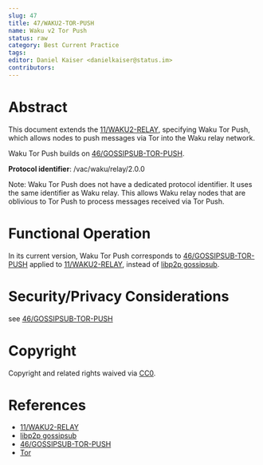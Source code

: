```yaml
---
slug: 47
title: 47/WAKU2-TOR-PUSH
name: Waku v2 Tor Push
status: raw
category: Best Current Practice
tags:
editor: Daniel Kaiser <danielkaiser@status.im>
contributors:
---
```



# Abstract

This document extends the [11/WAKU2-RELAY](/spec/11/), specifying Waku Tor Push,
which allows nodes to push messages via Tor into the Waku relay network.

Waku Tor Push builds on [46/GOSSIPSUB-TOR-PUSH](/spec/46).

**Protocol identifier**: /vac/waku/relay/2.0.0

Note: Waku Tor Push does not have a dedicated protocol identifier.
It uses the same identifier as Waku relay.
This allows Waku relay nodes that are oblivious to Tor Push to process messages received via Tor Push.


# Functional Operation

In its current version, Waku Tor Push corresponds to [46/GOSSIPSUB-TOR-PUSH](/spec/46)
applied to [11/WAKU2-RELAY](/spec/11/),
instead of [libp2p gossipsub](https://github.com/libp2p/specs/blob/master/pubsub/gossipsub/README.md).

# Security/Privacy Considerations

see [46/GOSSIPSUB-TOR-PUSH](/spec/46)

# Copyright

Copyright and related rights waived via [CC0](https://creativecommons.org/publicdomain/zero/1.0/).

# References

* [11/WAKU2-RELAY](/spec/11/)
* [libp2p gossipsub](https://github.com/libp2p/specs/blob/master/pubsub/gossipsub/README.md)
* [46/GOSSIPSUB-TOR-PUSH](/spec/46)
* [Tor](https://www.torproject.org/)



